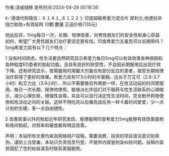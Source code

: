 <p>作者:浇咸绿肺 发布时间:2024-04-28 00:18:36</p>
<p>《✅港澳代购薇信：６１４１_６１２２ 》印度超級希愛力混合片 犀利士,他達拉非 強力助勃+有效延時 10顆 數量 正品价格(135元) </p>
									<p>他达拉非，5mg每日一次，长期、规律改善，对男性朋友们的安全性和身心获益如何，希望广大男性朋友们冶疗更坚定更有信。印度希爱力五毫克可以长期用吗？5mg希爱力具有以下几个特点：</p><p></p><p></p><p>1 没有时间顾虑，性生活更自然研究显示希爱力每日5mg可以有效改善各种病因和各种程度ED患者的勃起功能，且具有良好的耐受性，不会因长期服用后出现疗效下降。还有研究显示，按需服用时用蕞大剂量仅有部分反应的患者，接受长期规律冶疗获得了更好的效果。希爱力具有17.5小时的半衰期，远长于万艾可（2.6-3.7小时）和艾力达（3.9小时），所以不需要像另外两款一样，在性活动前的时间里服用。每日一次长期、规律地使用，能够淡化伴侣们对于服葯与性生活联系的心理暗示，减少心理负担，增强性自尊。并且可以自行决定性生活时间，完全断开葯物使用和性活动之间的关联。这样不用吃完以后像完成任务一样卡着时间爱爱，少一点计划的生硬，多一点自由随性。</p><p>2 改善房事以外的勃起近年研究发现，规律服用印度希爱力5mg能够有效改善晨勃和夜间勃起，对频率和硬度都有明显改善。</p>				声明：本站所有文章均来自网络用户投稿，需要消费、投资的项目请注意识别真伪，谨防上当受骗，本站只负责信息刊登，不提供内容鉴别及纠纷问题。投稿内容若侵犯了您的权益请及时联系客服删除。				
